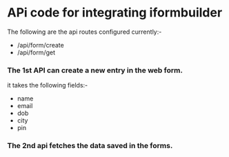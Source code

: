 # APi code for integrating iformbuilder

The following are the api routes configured currently:- 
 - <ROOT>/api/form/create
 - <ROOT>/api/form/get  

### The 1st API can create a new entry in the web form. 
it takes the following fields:-
   - name
   - email
   - dob
   - city
   - pin

### The 2nd api fetches the data saved in the forms. 

